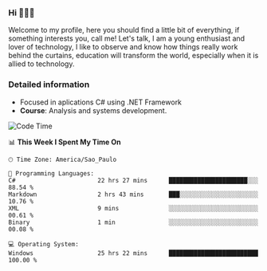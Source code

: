 


### Hi 🙋🏽‍♂️

Welcome to my profile, here you should find a little bit of everything, if something interests you, call me! Let's talk,
I am a young enthusiast and lover of technology, I like to observe and know how things really work behind the curtains, 
education will transform the world, especially when it is allied to technology.

### Detailed information
* Focused in aplications C# using .NET Framework
* **Course**: Analysis and systems development.

<!--START_SECTION:waka-->
![Code Time](http://img.shields.io/badge/Code%20Time-651%20hrs%2049%20mins-blue)

📊 **This Week I Spent My Time On** 

```text
🕑︎ Time Zone: America/Sao_Paulo

💬 Programming Languages: 
C#                       22 hrs 27 mins      ██████████████████████░░░   88.54 % 
Markdown                 2 hrs 43 mins       ███░░░░░░░░░░░░░░░░░░░░░░   10.76 % 
XML                      9 mins              ░░░░░░░░░░░░░░░░░░░░░░░░░   00.61 % 
Binary                   1 min               ░░░░░░░░░░░░░░░░░░░░░░░░░   00.08 % 

💻 Operating System: 
Windows                  25 hrs 22 mins      █████████████████████████   100.00 % 
```


<!--END_SECTION:waka-->



